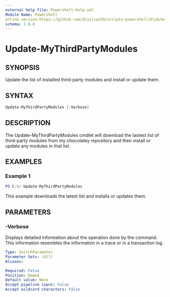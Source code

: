 ```yaml
---
external help file: Powershell-help.xml
Module Name: Powershell
online version:https://github.com/dcjulian29/scripts-powershell/blob/main/Modules/Powershell/docs/Update-MyThirdPartyModules.md
schema: 2.0.0
---
```


# Update-MyThirdPartyModules

## SYNOPSIS

Update the list of installed third-party modules and install or update them.

## SYNTAX

```powershell
Update-MyThirdPartyModules [-Verbose]
```

## DESCRIPTION

The Update-MyThirdPartyModules cmdlet will download the lastest list of third-party modules from my chocolatey repository and then install or update any modules in that list.

## EXAMPLES

### Example 1

```powershell
PS C:\> Update-MyThirdPartyModules

```

This example downloads the latest list and installs or updates them.

## PARAMETERS

### -Verbose

Displays detailed information about the operation done by the command. This information resembles the information in a trace or in a transaction log.

```yaml
Type: SwitchParameter
Parameter Sets: (All)
Aliases:

Required: False
Position: Named
Default value: None
Accept pipeline input: False
Accept wildcard characters: False
```
